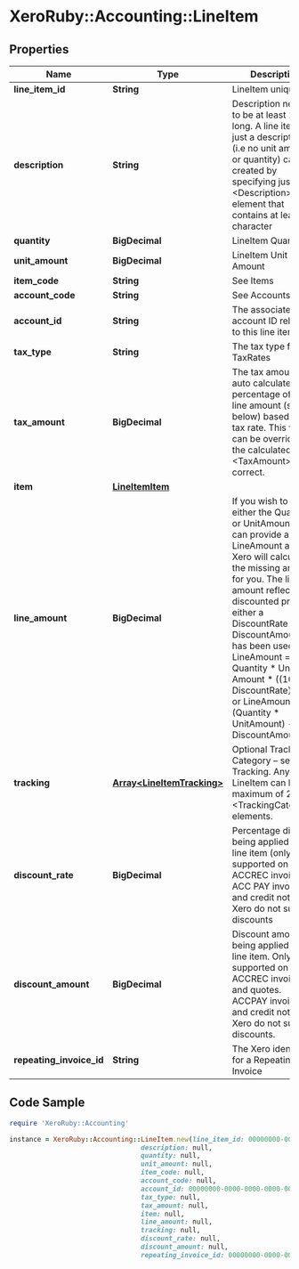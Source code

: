 # XeroRuby::Accounting::LineItem

## Properties

Name | Type | Description | Notes
------------ | ------------- | ------------- | -------------
**line_item_id** | **String** | LineItem unique ID | [optional] 
**description** | **String** | Description needs to be at least 1 char long. A line item with just a description (i.e no unit amount or quantity) can be created by specifying just a &lt;Description&gt; element that contains at least 1 character | [optional] 
**quantity** | **BigDecimal** | LineItem Quantity | [optional] 
**unit_amount** | **BigDecimal** | LineItem Unit Amount | [optional] 
**item_code** | **String** | See Items | [optional] 
**account_code** | **String** | See Accounts | [optional] 
**account_id** | **String** | The associated account ID related to this line item | [optional] 
**tax_type** | **String** | The tax type from TaxRates | [optional] 
**tax_amount** | **BigDecimal** | The tax amount is auto calculated as a percentage of the line amount (see below) based on the tax rate. This value can be overriden if the calculated &lt;TaxAmount&gt; is not correct. | [optional] 
**item** | [**LineItemItem**](LineItemItem.md) |  | [optional] 
**line_amount** | **BigDecimal** | If you wish to omit either the Quantity or UnitAmount you can provide a LineAmount and Xero will calculate the missing amount for you. The line amount reflects the discounted price if either a DiscountRate or DiscountAmount has been used i.e. LineAmount &#x3D; Quantity * Unit Amount * ((100 - DiscountRate)/100) or LineAmount &#x3D; (Quantity * UnitAmount) - DiscountAmount | [optional] 
**tracking** | [**Array&lt;LineItemTracking&gt;**](LineItemTracking.md) | Optional Tracking Category – see Tracking.  Any LineItem can have a  maximum of 2 &lt;TrackingCategory&gt; elements. | [optional] 
**discount_rate** | **BigDecimal** | Percentage discount being applied to a line item (only supported on  ACCREC invoices – ACC PAY invoices and credit notes in Xero do not support discounts | [optional] 
**discount_amount** | **BigDecimal** | Discount amount being applied to a line item. Only supported on ACCREC invoices and quotes. ACCPAY invoices and credit notes in Xero do not support discounts. | [optional] 
**repeating_invoice_id** | **String** | The Xero identifier for a Repeating Invoice | [optional] 

## Code Sample

```ruby
require 'XeroRuby::Accounting'

instance = XeroRuby::Accounting::LineItem.new(line_item_id: 00000000-0000-0000-0000-000000000000,
                                 description: null,
                                 quantity: null,
                                 unit_amount: null,
                                 item_code: null,
                                 account_code: null,
                                 account_id: 00000000-0000-0000-0000-000000000000,
                                 tax_type: null,
                                 tax_amount: null,
                                 item: null,
                                 line_amount: null,
                                 tracking: null,
                                 discount_rate: null,
                                 discount_amount: null,
                                 repeating_invoice_id: 00000000-0000-0000-0000-000000000000)
```


